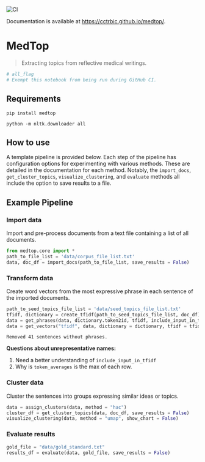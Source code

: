 ![CI](https://github.com/cctrbic/medtop/workflows/CI/badge.svg) 

Documentation is available at https://cctrbic.github.io/medtop/.

# MedTop
> Extracting topics from reflective medical writings.


```python
# all_flag
# Exempt this notebook from being run during GitHub CI.
```

## Requirements
`pip install medtop`  

`python -m nltk.downloader all`

## How to use

A template pipeline is provided below. Each step of the pipeline has configuration options for experimenting with various methods. These are detailed in the documentation for each method. Notably, the `import_docs`, `get_cluster_topics`, `visualize_clustering`, and `evaluate` methods all include the option to save results to a file.

## Example Pipeline
### Import data
Import and pre-process documents from a text file containing a list of all documents.

```python
from medtop.core import *
path_to_file_list = 'data/corpus_file_list.txt'
data, doc_df = import_docs(path_to_file_list, save_results = False)
```

### Transform data
Create word vectors from the most expressive phrase in each sentence of the imported documents.

```python
path_to_seed_topics_file_list = 'data/seed_topics_file_list.txt'
tfidf, dictionary = create_tfidf(path_to_seed_topics_file_list, doc_df)
data = get_phrases(data, dictionary.token2id, tfidf, include_input_in_tfidf = False)
data = get_vectors("tfidf", data, dictionary = dictionary, tfidf = tfidf)
```

    Removed 41 sentences without phrases.
    

**Questions about unrepresentative names:**   
  1) Need a better understanding of `include_input_in_tfidf`  
  2) Why is `token_averages` is the max of each row.

### Cluster data
Cluster the sentences into groups expressing similar ideas or topics.

```python
data = assign_clusters(data, method = "hac")
cluster_df = get_cluster_topics(data, doc_df, save_results = False)
visualize_clustering(data, method = "umap", show_chart = False)
```

### Evaluate results

```python
gold_file = "data/gold_standard.txt"
results_df = evaluate(data, gold_file, save_results = False)
```
